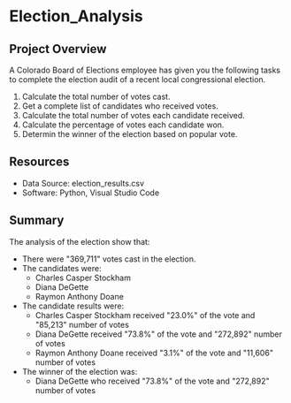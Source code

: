 # Election_Analysis
## Project Overview
A Colorado Board of Elections employee has given you the following tasks to complete the 
election audit of a recent local congressional election.

1. Calculate the total number of votes cast.
2. Get a complete list of candidates who received votes.
3. Calculate the total number of votes each candidate received.
4. Calculate the percentage of votes each candidate won.
5. Determin the winner of the election based on popular vote.

## Resources
* Data Source: election_results.csv
* Software: Python, Visual Studio Code

## Summary
The analysis of the election show that:
* There were "369,711" votes cast in the election.
* The candidates were:
   * Charles Casper Stockham
   * Diana DeGette
   * Raymon Anthony Doane
* The candidate results were:
   * Charles Casper Stockham received "23.0%" of the vote and "85,213" number of votes
   * Diana DeGette received "73.8%" of the vote and "272,892" number of votes
   * Raymon Anthony Doane received "3.1%" of the vote and "11,606" number of votes
* The winner of the election was:
   * Diana DeGette who received "73.8%" of the vote and "272,892" number of votes
   
